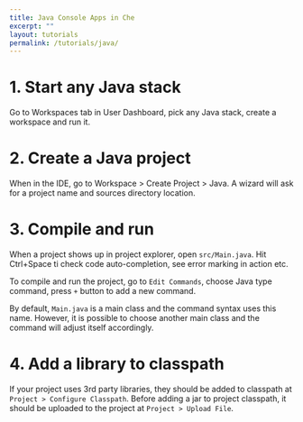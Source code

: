 ```yaml
---
title: Java Console Apps in Che
excerpt: ""
layout: tutorials
permalink: /tutorials/java/
---
```

# 1. Start any Java stack  
Go to Workspaces tab in User Dashboard, pick any Java stack, create a workspace and run it.
# 2. Create a Java project  
When in the IDE, go to Workspace > Create Project > Java. A wizard will ask for a project name and sources directory location.
# 3. Compile and run  
When a project shows up in project explorer, open `src/Main.java`. Hit Ctrl+Space ti check code auto-completion, see error marking in action etc.

To compile and run the project, go to `Edit Commands`, choose Java type command, press `+` button to add a new command.

By default, `Main.java` is a main class and the command syntax uses this name. However, it is possible to choose another main class and the command will adjust itself accordingly.
# 4. Add a library to classpath  
If your project uses 3rd party libraries, they should be added to classpath at `Project > Configure Classpath`. Before adding a jar to project classpath, it should be uploaded to the project at `Project > Upload File`.
